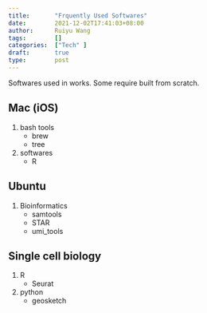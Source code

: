 ```yaml
---
title:       "Frquently Used Softwares"
date:        2021-12-02T17:41:03+08:00
author:      Ruiyu Wang
tags:        []
categories:  ["Tech" ]
draft:       true
type:        post
---
```


Softwares used in works. Some require built from scratch.

## Mac (iOS)
1. bash tools
    - brew
    - tree
2. softwares
    - R


## Ubuntu
1. Bioinformatics
    - samtools
    - STAR
    - umi_tools

## Single cell biology
1. R
    - Seurat
2. python
    - geosketch